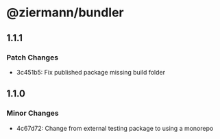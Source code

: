 # @ziermann/bundler

## 1.1.1

### Patch Changes

- 3c451b5: Fix published package missing build folder

## 1.1.0

### Minor Changes

- 4c67d72: Change from external testing package to using a monorepo
